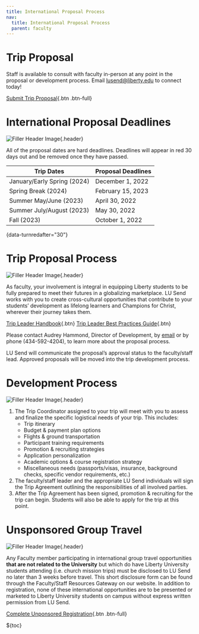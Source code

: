 ```yaml
---
title: International Proposal Process
nav:
  title: International Proposal Process
  parent: faculty
---
```


# Trip Proposal

Staff is available to consult with faculty in-person at any point in the proposal or development process. Email lusend@liberty.edu to connect today!

[Submit Trip Proposal](https://liberty.co1.qualtrics.com/jfe/form/SV_6WLZxhZxu6fhntc?BaseType=international){.btn .btn-full}

# International Proposal Deadlines

![Filler Header Image](https://liberty-sa.terradotta.com/_customtags/ct_Image.cfm?Image_ID=34515){.header}

All of the proposal dates are hard deadlines. Deadlines will appear in red 30 days out and be removed once they have passed.

<!-- Will automatically update and sort -->
<!-- Make sure {date-turnredafter="number"} is included -->

| Trip Dates                  | Proposal Deadlines |
| --------------------------- | ------------------ |
| January/Early Spring (2024) | December 1, 2022   |
| Spring Break (2024)         | February 15, 2023  |
| Summer May/June (2023)      | April 30, 2022     |
| Summer July/August (2023)   | May 30, 2022       |
| Fall (2023)                 | October 1, 2022    |

{data-turnredafter="30"}

# Trip Proposal Process

![Filler Header Image](https://liberty-sa.terradotta.com/_customtags/ct_Image.cfm?Image_ID=26354){.header}

As faculty, your involvement is integral in equipping Liberty students to be fully prepared to meet their futures in a globalizing marketplace. LU Send works with you to create cross-cultural opportunities that contribute to your students’ development as lifelong learners and Champions for Christ, wherever their journey takes them.

<div class="text-center">

[Trip Leader
Handbook](https://liberty-sa.terradotta.com/_customtags/ct_FileRetrieve.cfm?File_ID=27452){.btn} [Trip Leader Best
Practices Guide](https://liberty-sa.terradotta.com/_customtags/ct_FileRetrieve.cfm?File_ID=27453){.btn}

</div>

Please contact Audrey Hammond, Director of Development, by [email](mailto:agbeman@liberty.edu) or by phone (434-592-4204), to learn more about the proposal process.

LU Send will communicate the proposal’s approval status to the faculty/staff lead. Approved proposals will be moved into the trip development process.

# Development Process

![Filler Header Image](https://liberty-sa.terradotta.com/_customtags/ct_Image.cfm?Image_ID=26355){.header}

1. The Trip Coordinator assigned to your trip will meet with you to assess and finalize the specific logistical needs of your trip. This includes:
   - Trip itinerary
   - Budget & payment plan options
   - Flights & ground transportation
   - Participant training requirements
   - Promotion & recruiting strategies
   - Application personalization
   - Academic options & course registration strategy
   - Miscellaneous needs (passports/visas, insurance, background checks, specific vendor requirements, etc.)
2. The faculty/staff leader and the appropriate LU Send individuals will sign the Trip Agreement outlining the responsibilities of all involved parties.
3. After the Trip Agreement has been signed, promotion & recruiting for the trip can begin. Students will also be able to apply for the trip at this point.

# Unsponsored Group Travel

![Filler Header Image](https://liberty-sa.terradotta.com/_customtags/ct_Image.cfm?Image_ID=21492){.header}

Any Faculty member participating in international group travel opportunities **that are not related to the University** but which do have Liberty University students attending (i.e. church mission trips) must be disclosed to LU Send no later than 3 weeks before travel. This short disclosure form can be found through the Faculty/Staff Resources Gateway on our website. In addition to registration, none of these international opportunities are to be presented or marketed to Liberty University students on campus without express written permission from LU Send.

[Complete Unponsored Registration](https://liberty.co1.qualtrics.com/jfe/form/SV_0Pd6ClKtZ0lF7xj){.btn .btn-full}

${toc}
